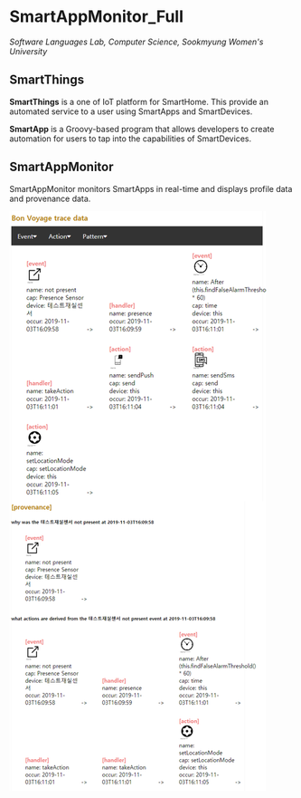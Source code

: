 # SmartAppMonitor_Full
*Software Languages Lab, Computer Science, Sookmyung Women's University*

SmartThings
-----------------------
**SmartThings** is a one of IoT platform for SmartHome. This provide an automated service to a user using SmartApps and SmartDevices.

**SmartApp** is a Groovy-based program that allows developers to create automation for users to tap into the capabilities of SmartDevices.

SmartAppMonitor
-----------------------
SmartAppMonitor monitors SmartApps in real-time and displays profile data and provenance data.

![SmartAppMonitor](https://github.com/dianakoh/SmartAppMonitor_Full/blob/master/SmartAppMonitor_result.png)
